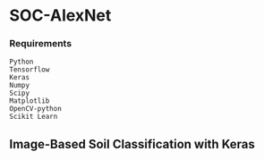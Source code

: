 # SOC-AlexNet
### Requirements
    Python
    Tensorflow
    Keras
    Numpy
    Scipy
    Matplotlib
    OpenCV-python
    Scikit Learn
    
## Image-Based Soil Classification with Keras
